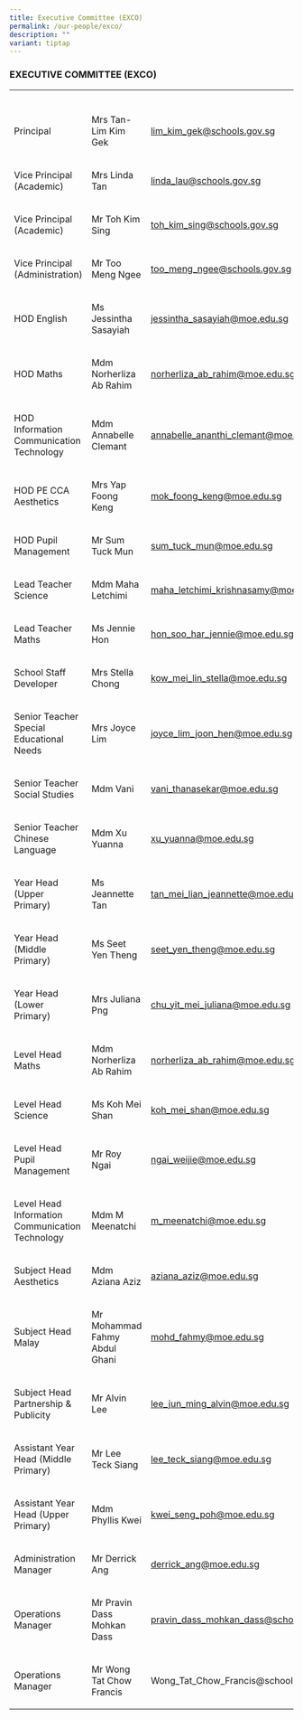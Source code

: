 ```yaml
---
title: Executive Committee (EXCO)
permalink: /our-people/exco/
description: ""
variant: tiptap
---
```

<h3>EXECUTIVE COMMITTEE (EXCO)</h3>
<table style="minWidth: 75px">
<colgroup>
<col>
<col>
<col>
</colgroup>
<tbody>
<tr>
<th rowspan="1" colspan="1">
<p></p>
</th>
<th rowspan="1" colspan="1">
<p></p>
</th>
<th rowspan="1" colspan="1">
<p></p>
</th>
</tr>
<tr>
<td rowspan="1" colspan="1">
<p>Principal</p>
</td>
<td rowspan="1" colspan="1">
<p>Mrs Tan-Lim Kim Gek</p>
</td>
<td rowspan="1" colspan="1">
<p><a href="mailto:lim_kim_gek@schools.gov.sg" rel="noopener noreferrer nofollow" target="_blank">lim_kim_gek@schools.gov.sg</a>
</p>
</td>
</tr>
<tr>
<td rowspan="1" colspan="1">
<p>Vice Principal (Academic)</p>
</td>
<td rowspan="1" colspan="1">
<p>Mrs Linda Tan</p>
</td>
<td rowspan="1" colspan="1">
<p><a href="mailto:santhi_k_ramachandran@schools.gov.sg" rel="noopener noreferrer nofollow" target="_blank">linda_lau@schools.gov.sg</a>
</p>
</td>
</tr>
<tr>
<td rowspan="1" colspan="1">
<p>Vice Principal (Academic)</p>
</td>
<td rowspan="1" colspan="1">
<p>Mr Toh Kim Sing</p>
</td>
<td rowspan="1" colspan="1">
<p><a href="mailto:santhi_k_ramachandran@schools.gov.sg" rel="noopener noreferrer nofollow" target="_blank">toh_kim_sing@schools.gov.sg</a>
</p>
</td>
</tr>
<tr>
<td rowspan="1" colspan="1">
<p>Vice Principal (Administration)</p>
</td>
<td rowspan="1" colspan="1">
<p>Mr Too Meng Ngee</p>
</td>
<td rowspan="1" colspan="1">
<p><a href="mailto:too_meng_ngee@schools.gov.sg" rel="noopener noreferrer nofollow" target="_blank">too_meng_ngee@schools.gov.sg</a>
</p>
</td>
</tr>
<tr>
<td rowspan="1" colspan="1">
<p>HOD English</p>
</td>
<td rowspan="1" colspan="1">
<p>Ms Jessintha Sasayiah</p>
</td>
<td rowspan="1" colspan="1">
<p><a href="mailto:jessintha_sasayiah@moe.edu.sg" rel="noopener noreferrer nofollow" target="_blank">jessintha_sasayiah@moe.edu.sg</a>
</p>
</td>
</tr>
<tr>
<td rowspan="1" colspan="1">
<p>HOD Maths</p>
</td>
<td rowspan="1" colspan="1">
<p>Mdm Norherliza Ab Rahim</p>
</td>
<td rowspan="1" colspan="1">
<p><a href="mailto:norherliza_ab_rahim@moe.edu.sg" rel="noopener noreferrer nofollow" target="_blank">norherliza_ab_rahim@moe.edu.sg</a>
</p>
</td>
</tr>
<tr>
<td rowspan="1" colspan="1">
<p>HOD Information Communication Technology</p>
</td>
<td rowspan="1" colspan="1">
<p>Mdm Annabelle Clemant</p>
</td>
<td rowspan="1" colspan="1">
<p><a href="mailto:annabelle_ananthi_clemant@moe.edu.sg" rel="noopener noreferrer nofollow" target="_blank">annabelle_ananthi_clemant@moe.edu.sg</a>
</p>
</td>
</tr>
<tr>
<td rowspan="1" colspan="1">
<p>HOD PE CCA Aesthetics</p>
</td>
<td rowspan="1" colspan="1">
<p>Mrs Yap Foong Keng</p>
</td>
<td rowspan="1" colspan="1">
<p><a href="mailto:mok_foong_keng@moe.edu.sg" rel="noopener noreferrer nofollow" target="_blank">mok_foong_keng@moe.edu.sg</a>
</p>
</td>
</tr>
<tr>
<td rowspan="1" colspan="1">
<p>HOD Pupil Management</p>
</td>
<td rowspan="1" colspan="1">
<p>Mr Sum Tuck Mun</p>
</td>
<td rowspan="1" colspan="1">
<p><a href="mailto:sum_tuck_mun@moe.edu.sg" rel="noopener noreferrer nofollow" target="_blank">sum_tuck_mun@moe.edu.sg</a>
</p>
</td>
</tr>
<tr>
<td rowspan="1" colspan="1">
<p>Lead Teacher Science</p>
</td>
<td rowspan="1" colspan="1">
<p>Mdm Maha Letchimi</p>
</td>
<td rowspan="1" colspan="1">
<p><a href="mailto:maha_letchimi_krishnasamy@moe.edu.sg" rel="noopener noreferrer nofollow" target="_blank">maha_letchimi_krishnasamy@moe.edu.sg</a>
</p>
</td>
</tr>
<tr>
<td rowspan="1" colspan="1">
<p>Lead Teacher Maths</p>
</td>
<td rowspan="1" colspan="1">
<p>Ms Jennie Hon</p>
</td>
<td rowspan="1" colspan="1">
<p><a href="mailto:hon_soo_har_jennie@moe.edu.sg" rel="noopener noreferrer nofollow" target="_blank">hon_soo_har_jennie@moe.edu.sg</a>
</p>
</td>
</tr>
<tr>
<td rowspan="1" colspan="1">
<p>School Staff Developer</p>
</td>
<td rowspan="1" colspan="1">
<p>Mrs Stella Chong</p>
</td>
<td rowspan="1" colspan="1">
<p><a href="mailto:kow_mei_lin_stella@moe.edu.sg" rel="noopener noreferrer nofollow" target="_blank">kow_mei_lin_stella@moe.edu.sg</a>
</p>
</td>
</tr>
<tr>
<td rowspan="1" colspan="1">
<p>Senior Teacher Special Educational Needs</p>
</td>
<td rowspan="1" colspan="1">
<p>Mrs Joyce Lim</p>
</td>
<td rowspan="1" colspan="1">
<p><a href="mailto:joyce_lim_joon_hen@moe.edu.sg" rel="noopener noreferrer nofollow" target="_blank">joyce_lim_joon_hen@moe.edu.sg</a>
</p>
</td>
</tr>
<tr>
<td rowspan="1" colspan="1">
<p>Senior Teacher Social Studies</p>
</td>
<td rowspan="1" colspan="1">
<p>Mdm Vani</p>
</td>
<td rowspan="1" colspan="1">
<p><a href="mailto:vani_thanasekar@moe.edu.sg" rel="noopener noreferrer nofollow" target="_blank">vani_thanasekar@moe.edu.sg</a>
</p>
</td>
</tr>
<tr>
<td rowspan="1" colspan="1">
<p>Senior Teacher Chinese Language</p>
</td>
<td rowspan="1" colspan="1">
<p>Mdm Xu Yuanna</p>
</td>
<td rowspan="1" colspan="1">
<p><a href="mailto:xu_yuanna@moe.edu.sg" rel="noopener noreferrer nofollow" target="_blank">xu_yuanna@moe.edu.sg</a>
</p>
</td>
</tr>
<tr>
<td rowspan="1" colspan="1">
<p>Year Head (Upper Primary)</p>
</td>
<td rowspan="1" colspan="1">
<p>Ms Jeannette Tan</p>
</td>
<td rowspan="1" colspan="1">
<p><a href="mailto:tan_mei_lian_jeannette@moe.edu.sg" rel="noopener noreferrer nofollow" target="_blank">tan_mei_lian_jeannette@moe.edu.sg</a>
</p>
</td>
</tr>
<tr>
<td rowspan="1" colspan="1">
<p>Year Head (Middle Primary)</p>
</td>
<td rowspan="1" colspan="1">
<p>Ms Seet Yen Theng</p>
</td>
<td rowspan="1" colspan="1">
<p><a href="mailto:seet_yen_theng@moe.edu.sg" rel="noopener noreferrer nofollow" target="_blank">seet_yen_theng@moe.edu.sg</a>
</p>
<p></p>
</td>
</tr>
<tr>
<td rowspan="1" colspan="1">
<p>Year Head (Lower Primary)</p>
</td>
<td rowspan="1" colspan="1">
<p>Mrs Juliana Png</p>
</td>
<td rowspan="1" colspan="1">
<p><a href="mailto:chu_yit_mei_juliana@moe.edu.sg" rel="noopener noreferrer nofollow" target="_blank">chu_yit_mei_juliana@moe.edu.sg</a>
</p>
</td>
</tr>
<tr>
<td rowspan="1" colspan="1">
<p>Level Head Maths</p>
</td>
<td rowspan="1" colspan="1">
<p>Mdm Norherliza Ab Rahim</p>
</td>
<td rowspan="1" colspan="1">
<p><a href="mailto:norherliza_ab_rahim@moe.edu.sg" rel="noopener noreferrer nofollow" target="_blank">norherliza_ab_rahim@moe.edu.sg</a>
</p>
</td>
</tr>
<tr>
<td rowspan="1" colspan="1">
<p>Level Head Science</p>
</td>
<td rowspan="1" colspan="1">
<p>Ms Koh Mei Shan</p>
</td>
<td rowspan="1" colspan="1">
<p><a href="mailto:koh_mei_shan@moe.edu.sg" rel="noopener noreferrer nofollow" target="_blank">koh_mei_shan@moe.edu.sg</a>
</p>
</td>
</tr>
<tr>
<td rowspan="1" colspan="1">
<p>Level Head Pupil Management</p>
</td>
<td rowspan="1" colspan="1">
<p>Mr Roy Ngai</p>
</td>
<td rowspan="1" colspan="1">
<p><a href="mailto:ngai_weijie@moe.edu.sg" rel="noopener noreferrer nofollow" target="_blank">ngai_weijie@moe.edu.sg</a>
</p>
</td>
</tr>
<tr>
<td rowspan="1" colspan="1">
<p>Level Head Information Communication Technology</p>
</td>
<td rowspan="1" colspan="1">
<p>Mdm M Meenatchi</p>
</td>
<td rowspan="1" colspan="1">
<p><a href="mailto:m_meenatchi@moe.edu.sg" rel="noopener noreferrer nofollow" target="_blank">m_meenatchi@moe.edu.sg</a>
</p>
</td>
</tr>
<tr>
<td rowspan="1" colspan="1">
<p>Subject Head Aesthetics</p>
</td>
<td rowspan="1" colspan="1">
<p>Mdm Aziana Aziz</p>
</td>
<td rowspan="1" colspan="1">
<p><a href="mailto:aziana_aziz@moe.edu.sg" rel="noopener noreferrer nofollow" target="_blank">aziana_aziz@moe.edu.sg</a>
</p>
</td>
</tr>
<tr>
<td rowspan="1" colspan="1">
<p>Subject Head Malay</p>
</td>
<td rowspan="1" colspan="1">
<p>Mr Mohammad Fahmy Abdul Ghani</p>
</td>
<td rowspan="1" colspan="1">
<p><a href="mailto:mohd_fahmy@moe.edu.sg" rel="noopener noreferrer nofollow" target="_blank">mohd_fahmy@moe.edu.sg</a>
</p>
</td>
</tr>
<tr>
<td rowspan="1" colspan="1">
<p>Subject Head Partnership &amp; Publicity</p>
</td>
<td rowspan="1" colspan="1">
<p>Mr Alvin Lee</p>
</td>
<td rowspan="1" colspan="1">
<p><a href="mailto:lee_jun_ming_alvin@moe.edu.sg" rel="noopener noreferrer nofollow" target="_blank">lee_jun_ming_alvin@moe.edu.sg</a>
</p>
</td>
</tr>
<tr>
<td rowspan="1" colspan="1">
<p>Assistant Year Head (Middle Primary)</p>
</td>
<td rowspan="1" colspan="1">
<p>Mr Lee Teck Siang</p>
</td>
<td rowspan="1" colspan="1">
<p><a href="mailto:lee_teck_siang@moe.edu.sg" rel="noopener noreferrer nofollow" target="_blank">lee_teck_siang@moe.edu.sg</a>
</p>
</td>
</tr>
<tr>
<td rowspan="1" colspan="1">
<p>Assistant Year Head (Upper Primary)</p>
</td>
<td rowspan="1" colspan="1">
<p>Mdm Phyllis Kwei</p>
</td>
<td rowspan="1" colspan="1">
<p><a href="mailto:kwei_seng_poh@moe.edu.sg" rel="noopener noreferrer nofollow" target="_blank">kwei_seng_poh@moe.edu.sg</a>
</p>
</td>
</tr>
<tr>
<td rowspan="1" colspan="1">
<p>Administration Manager</p>
</td>
<td rowspan="1" colspan="1">
<p>Mr Derrick Ang</p>
</td>
<td rowspan="1" colspan="1">
<p><a href="mailto:derrick_ang@moe.edu.sg" rel="noopener noreferrer nofollow" target="_blank">derrick_ang@moe.edu.sg</a>
</p>
</td>
</tr>
<tr>
<td rowspan="1" colspan="1">
<p>Operations Manager</p>
</td>
<td rowspan="1" colspan="1">
<p>Mr Pravin Dass Mohkan Dass</p>
</td>
<td rowspan="1" colspan="1">
<p><a href="mailto:pravin_dass_mohkan_dass@schools.gov.sg" rel="noopener noreferrer nofollow" target="_blank">pravin_dass_mohkan_dass@schools.gov.sg</a>
</p>
</td>
</tr>
<tr>
<td rowspan="1" colspan="1">
<p>Operations Manager</p>
</td>
<td rowspan="1" colspan="1">
<p>Mr Wong Tat Chow Francis</p>
</td>
<td rowspan="1" colspan="1">
<p><a rel="noopener noreferrer nofollow" target="_blank">Wong_Tat_Chow_Francis@schools.gov.sg</a>
</p>
</td>
</tr>
</tbody>
</table>
<p></p>